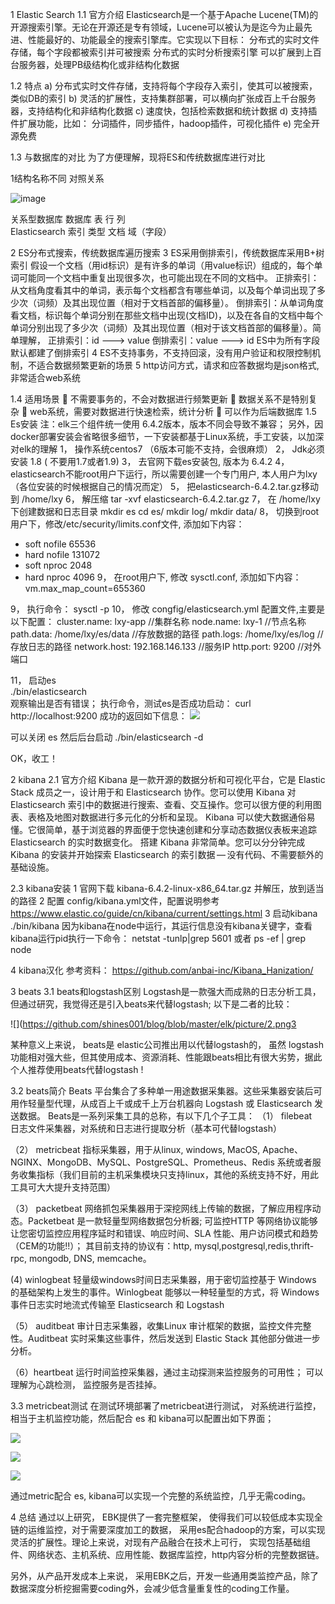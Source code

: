 
1 Elastic Search
1.1 官方介绍
Elasticsearch是一个基于Apache Lucene(TM)的开源搜索引擎。无论在开源还是专有领域，Lucene可以被认为是迄今为止最先进、性能最好的、功能最全的搜索引擎库。它实现以下目标：
	分布式的实时文件存储，每个字段都被索引并可被搜索
  分布式的实时分析搜索引擎
	可以扩展到上百台服务器，处理PB级结构化或非结构化数据

1.2 特点
a)	分布式实时文件存储，支持将每个字段存入索引，使其可以被搜索，类似DB的索引
b)	灵活的扩展性，支持集群部署，可以横向扩张成百上千台服务器，支持结构化和非结构化数据
c)	速度快，包括检索数据和统计数据
d)	支持插件扩展功能，比如： 分词插件，同步插件，hadoop插件，可视化插件
e)	完全开源免费


1.3 与数据库的对比
为了方便理解，现将ES和传统数据库进行对比

1结构名称不同
对照关系


![image](https://github.com/shines001/blog/blob/master/elk/picture/1.PNG)

关系型数据库       数据库             表              行                列  
Elasticsearch      索引               类型        文档                 域（字段）


2  ES分布式搜索，传统数据库遍历搜索
3  ES采用倒排索引，传统数据库采用B+树索引
  假设一个文档（用id标识）是有许多的单词（用value标识）组成的，每个单词可能同一个文档中重复出现很多次，也可能出现在不同的文档中。
正排索引：从文档角度看其中的单词，表示每个文档都含有哪些单词，以及每个单词出现了多少次（词频）及其出现位置（相对于文档首部的偏移量）。
倒排索引：从单词角度看文档，标识每个单词分别在那些文档中出现(文档ID)，以及在各自的文档中每个单词分别出现了多少次（词频）及其出现位置（相对于该文档首部的偏移量）。简单理解，
正排索引：id ---> value
倒排索引：value ---> id
ES中为所有字段默认都建了倒排索引
4 ES不支持事务，不支持回滚，没有用户验证和权限控制机制，不适合数据频繁更新的场景
5  http访问方式，请求和应答数据均是json格式, 非常适合web系统


1.4 适用场景
	不需要事务的，不会对数据进行频繁更新
	数据关系不是特别复杂
	web系统，需要对数据进行快速检索，统计分析
	可以作为后端数据库
1.5 Es安装
注：elk三个组件统一使用 6.4.2版本，版本不同会导致不兼容； 另外，因docker部署安装会省略很多细节，一下安装都基于Linux系统，手工安装，以加深对elk的理解
1，	操作系统centos7  （6版本可能不支持，会很麻烦）
2，	Jdk必须安装 1.8 ( 不要用1.7或者1.9)
3，	去官网下载es安装包,  版本为 6.4.2
4，	 elasticsearch不能root用户下运行，所以需要创建一个专门用户, 本人用户为lxy（各位安装的时候根据自己的情况而定）
5，	把elasticsearch-6.4.2.tar.gz移动到  /home/lxy
6，	解压缩  tar -xvf  elasticsearch-6.4.2.tar.gz
7，	在 /home/lxy  下创建数据和日志目录
mkdir   es
cd  es/
mkdir  log/
mkdir  data/
8，	切换到root用户下，修改/etc/security/limits.conf文件, 添加如下内容：
* soft nofile 65536
* hard nofile 131072
* soft nproc 2048
* hard nproc 4096
9， 在root用户下, 修改 sysctl.conf, 添加如下内容：
vm.max_map_count=655360


9，	执行命令：  sysctl -p
10，	修改  congfig/elasticsearch.yml  配置文件,主要是以下配置：
 cluster.name: lxy-app             //集群名称
 node.name: lxy-1                //节点名称
 path.data: /home/lxy/es/data      //存放数据的路径
 path.logs: /home/lxy/es/log       //存放日志的路径
 network.host: 192.168.146.133     //服务IP
 http.port: 9200                  //对外端口
    
11，	启动es    
./bin/elasticsearch   
观察输出是否有错误；
执行命令，测试es是否成功启动： curl  http://localhost:9200
成功的返回如下信息：
![](https://github.com/shines001/blog/blob/master/elk/picture/2.png)
 


可以关闭 es   然后后台启动 ./bin/elasticsearch  -d

OK，收工！


2 kibana
2.1 官方介绍
Kibana 是一款开源的数据分析和可视化平台，它是 Elastic Stack 成员之一，设计用于和 Elasticsearch 协作。您可以使用 Kibana 对 Elasticsearch 索引中的数据进行搜索、查看、交互操作。您可以很方便的利用图表、表格及地图对数据进行多元化的分析和呈现。
Kibana 可以使大数据通俗易懂。它很简单，基于浏览器的界面便于您快速创建和分享动态数据仪表板来追踪 Elasticsearch 的实时数据变化。
搭建 Kibana 非常简单。您可以分分钟完成 Kibana 的安装并开始探索 Elasticsearch 的索引数据 — 没有代码、不需要额外的基础设施。

2.3 kibana安装
1 官网下载 kibana-6.4.2-linux-x86_64.tar.gz  并解压，放到适当的路径
2 配置  config/kibana.yml文件，配置说明参考
https://www.elastic.co/guide/cn/kibana/current/settings.html
3  启动kibana    ./bin/kibana
因为kibana在node中运行，其运行信息没有kibana关键字，查看kibana运行pid执行一下命令：
netstat -tunlp|grep 5601   或者  ps -ef | grep node

4  kibana汉化
参考资料： https://github.com/anbai-inc/Kibana_Hanization/







3 beats 
3.1 beats和logstash区别
Logstash是一款强大而成熟的日志分析工具，但通过研究，我觉得还是引入beats来代替logstash;   以下是二者的比较：

![](https://github.com/shines001/blog/blob/master/elk/picture/2.png3


某种意义上来说， beats是 elastic公司推出用以代替logstash的，  虽然 logstash功能相对强大些，但其使用成本、资源消耗、性能跟beats相比有很大劣势，据此个人推荐使用beats代替logstash !


3.2 beats简介
Beats 平台集合了多种单一用途数据采集器。这些采集器安装后可用作轻量型代理，从成百上千或成千上万台机器向 Logstash 或 Elasticsearch 发送数据。
Beats是一系列采集工具的总称，有以下几个子工具：
（1） filebeat   
日志文件采集器，对系统和日志进行提取分析（基本可代替logstash）

（2） metricbeat 
 指标采集器，用于从linux, windows, MacOS, Apache、NGINX、MongoDB、MySQL、PostgreSQL、Prometheus、Redis 系统或者服务收集指标（我们目前的主机采集模块只支持linux，其他的系统支持不好，用此工具可大大提升支持范围）

（3） packetbeat
   网络抓包采集器用于深挖网线上传输的数据，了解应用程序动态。Packetbeat 是一款轻量型网络数据包分析器; 可监控HTTP 等网络协议能够让您密切监控应用程序延时和错误、响应时间、SLA 性能、用户访问模式和趋势（CEM的功能!!）； 其目前支持的协议有：http, mysql,postgresql,redis,thrift-rpc, mongodb, DNS, memcache。

(4)  winlogbeat
  轻量级windows时间日志采集器，用于密切监控基于 Windows 的基础架构上发生的事件。Winlogbeat 能够以一种轻量型的方式，将 Windows 事件日志实时地流式传输至 Elasticsearch 和 Logstash

（5） auditbeat
审计日志采集器，收集Linux 审计框架的数据，监控文件完整性。Auditbeat 实时采集这些事件，然后发送到 Elastic Stack 其他部分做进一步分析。 

 （6）heartbeat
   运行时间监控采集器，通过主动探测来监控服务的可用性； 可以理解为心跳检测， 监控服务是否挂掉。


3.3 metricbeat测试
在测试环境部署了metricbeat进行测试， 对系统进行监控，相当于主机监控功能，然后配合  es  和 kibana可以配置出如下界面；

 ![](https://github.com/shines001/blog/blob/master/elk/picture/4.png)
 
 ![](https://github.com/shines001/blog/blob/master/elk/picture/5.png)
 
 ![](https://github.com/shines001/blog/blob/master/elk/picture/6.png)



 
通过metric配合 es, kibana可以实现一个完整的系统监控，几乎无需coding。

4 总结
通过以上研究， EBK提供了一套完整框架， 使得我们可以较低成本实现全链的运维监控，对于需要深度加工的数据， 采用es配合hadoop的方案，可以实现灵活的扩展性。理论上来说，对现有产品融合在技术上可行， 实现包括基础组件、网络状态、主机系统、应用性能、数据库监控，http内容分析的完整数据链。

另外，从产品开发成本上来说， 采用EBK之后，开发一些通用类监控产品，除了数据深度分析挖掘需要coding外，会减少低含量重复性的coding工作量。
